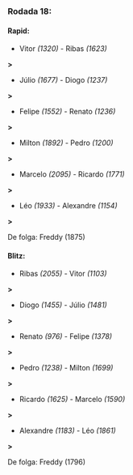 ### Rodada 18:

#### Rapid:

* Vitor *(1320)*     -     Ribas *(1623)*

 **>** 
* Júlio *(1677)*     -     Diogo *(1237)*

 **>** 
* Felipe *(1552)*     -     Renato *(1236)*

 **>** 
* Milton *(1892)*     -     Pedro *(1200)*

 **>** 
* Marcelo *(2095)*     -     Ricardo *(1771)*

 **>** 
* Léo *(1933)*     -     Alexandre *(1154)*

 **>** 

De folga: Freddy (1875)

#### Blitz:

* Ribas *(2055)*     -     Vitor *(1103)*

 **>** 
* Diogo *(1455)*     -     Júlio *(1481)*

 **>** 
* Renato *(976)*     -     Felipe *(1378)*

 **>** 
* Pedro *(1238)*     -     Milton *(1699)*

 **>** 
* Ricardo *(1625)*     -     Marcelo *(1590)*

 **>** 
* Alexandre *(1183)*     -     Léo *(1861)*

 **>** 

De folga: Freddy (1796)

